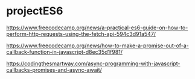 # projectES6

https://www.freecodecamp.org/news/a-practical-es6-guide-on-how-to-perform-http-requests-using-the-fetch-api-594c3d91a547/

https://www.freecodecamp.org/news/how-to-make-a-promise-out-of-a-callback-function-in-javascript-d8ec35d1f981/

https://codingthesmartway.com/async-programming-with-javascript-callbacks-promises-and-async-await/
